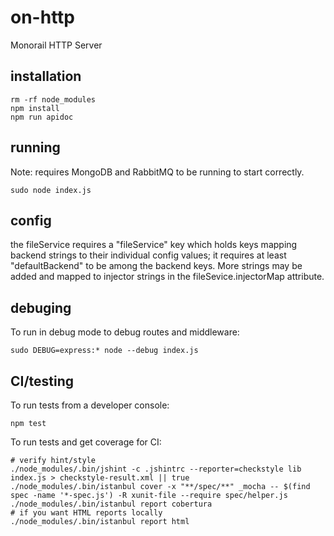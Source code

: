 # on-http


Monorail HTTP Server


## installation


    rm -rf node_modules
    npm install
    npm run apidoc

## running

Note: requires MongoDB and RabbitMQ to be running to start correctly.

    sudo node index.js

## config

the fileService requires a "fileService" key which holds keys mapping backend
strings to their individual config values; it requires at least "defaultBackend"
 to be among the backend keys. More strings may be added and mapped to
injector strings in the fileSevice.injectorMap attribute.

## debuging

To run in debug mode to debug routes and middleware:


    sudo DEBUG=express:* node --debug index.js

## CI/testing

To run tests from a developer console:


    npm test

To run tests and get coverage for CI:


    # verify hint/style
    ./node_modules/.bin/jshint -c .jshintrc --reporter=checkstyle lib index.js > checkstyle-result.xml || true
    ./node_modules/.bin/istanbul cover -x "**/spec/**" _mocha -- $(find spec -name '*-spec.js') -R xunit-file --require spec/helper.js
    ./node_modules/.bin/istanbul report cobertura
    # if you want HTML reports locally
    ./node_modules/.bin/istanbul report html
